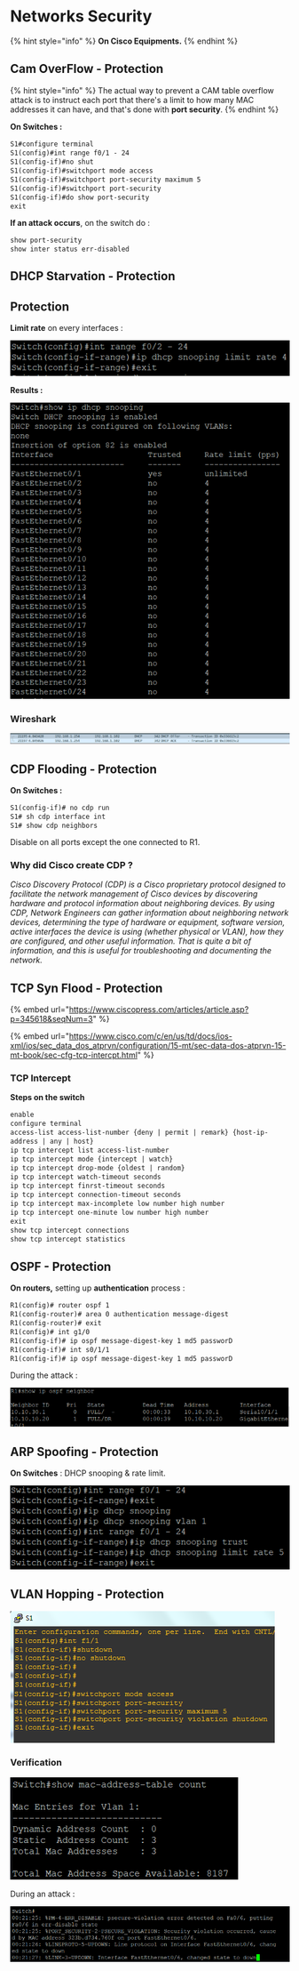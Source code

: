 # Networks Security

{% hint style="info" %}
**On Cisco Equipments.**
{% endhint %}

## Cam OverFlow - Protection

{% hint style="info" %}
The actual way to prevent a CAM table overflow attack is to instruct each port that there's a limit to how many MAC addresses it can have, and that's done with **port security**.
{% endhint %}

**On Switches :**

```
S1#configure terminal
S1(config)#int range f0/1 - 24
S1(config-if)#no shut
S1(config-if)#switchport mode access
S1(config-if)#switchport port-security maximum 5
S1(config-if)#switchport port-security
S1(config-if)#do show port-security
exit
```

**If an attack occurs**, on the switch do :

```
show port-security
show inter status err-disabled
```

## DHCP Starvation - Protection

## Protection

**Limit rate** on every interfaces :

![](<../.gitbook/assets/image (26).png>)

**Results :**

![](<../.gitbook/assets/image (4) (1) (1).png>)

### Wireshark

![DHCP Transactions](<../.gitbook/assets/image (103).png>)

## CDP Flooding - Protection

**On Switches :**

```
S1(config-if)# no cdp run
S1# sh cdp interface int
S1# show cdp neighbors
```

Disable on all ports except the one connected to R1.

### Why did Cisco create CDP ?

_Cisco Discovery Protocol (CDP) is a Cisco proprietary protocol designed to facilitate the network management of Cisco devices by discovering hardware and protocol information about neighboring devices. By using CDP, Network Engineers can gather information about neighboring network devices, determining the type of hardware or equipment, software version, active interfaces the device is using (whether physical or VLAN), how they are configured, and other useful information. That is quite a bit of information, and this is useful for troubleshooting and documenting the network._

## TCP Syn Flood - Protection

{% embed url="https://www.ciscopress.com/articles/article.asp?p=345618&seqNum=3" %}

{% embed url="https://www.cisco.com/c/en/us/td/docs/ios-xml/ios/sec_data_dos_atprvn/configuration/15-mt/sec-data-dos-atprvn-15-mt-book/sec-cfg-tcp-intercpt.html" %}

### TCP Intercept

**Steps on the switch**

```
enable
configure terminal
access-list access-list-number {deny | permit | remark} {host-ip-address | any | host}
ip tcp intercept list access-list-number
ip tcp intercept mode {intercept | watch}
ip tcp intercept drop-mode {oldest | random}
ip tcp intercept watch-timeout seconds
ip tcp intercept finrst-timeout seconds
ip tcp intercept connection-timeout seconds
ip tcp intercept max-incomplete low number high number
ip tcp intercept one-minute low number high number
exit
show tcp intercept connections
show tcp intercept statistics
```

## OSPF - Protection

**On routers,** setting up **authentication** process :

```
R1(config)# router ospf 1
R1(config-router)# area 0 authentication message-digest
R1(config-router)# exit
R1(config)# int g1/0
R1(config-if)# ip ospf message-digest-key 1 md5 passworD
R1(config-if)# int s0/1/1
R1(config-if)# ip ospf message-digest-key 1 md5 passworD
```

During the attack :

![](<../.gitbook/assets/image (124).png>)

## ARP Spoofing - Protection

**On Switches** : DHCP snooping & rate limit.

![](<../.gitbook/assets/image (111).png>)

## VLAN Hopping - Protection

![](<../.gitbook/assets/image (59).png>)

### Verification

![](<../.gitbook/assets/image (94).png>)

During an attack :

![](<../.gitbook/assets/image (141).png>)
